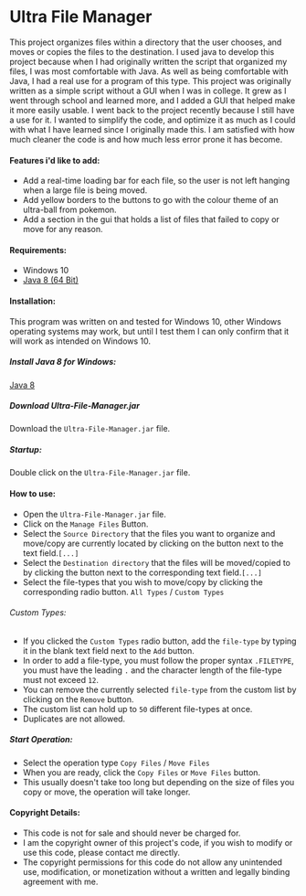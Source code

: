 # Ultra File Manager
This project organizes files within a directory that the user chooses, and moves or copies the files to the destination.
I used java to develop this project because when I had originally written the script that organized my files, I was most comfortable with Java.
As well as being comfortable with Java, I had a real use for a program of this type.
This project was originally written as a simple script without a GUI when I was in college.
It grew as I went through school and learned more, and I added a GUI that helped make it more easily usable.
I went back to the project recently because I still have a use for it.
I wanted to simplify the code, and optimize it as much as I could with what I have learned since I originally made this.
I am satisfied with how much cleaner the code is and how much less error prone it has become.

#### Features i'd like to add:

 - Add a real-time loading bar for each file, so the user is not left hanging when a large file is being moved.
 - Add yellow borders to the buttons to go with the colour theme of an ultra-ball from pokemon.
 - Add a section in the gui that holds a list of files that failed to copy or move for any reason.

#### Requirements:

- Windows 10
- [Java 8 (64 Bit)](https://java.com/en/download/)

#### Installation:

This program was written on and tested for Windows 10, other Windows operating systems may work, but until I test them I can only confirm 
that it will work as intended on Windows 10.

##### Install Java 8 for Windows:

[Java 8](https://java.com/en/download/)
	
##### Download Ultra-File-Manager.jar

Download the `Ultra-File-Manager.jar` file.

##### Startup:

Double click on the `Ultra-File-Manager.jar` file.

#### How to use:

- Open the `Ultra-File-Manager.jar` file.
- Click on the `Manage Files` Button.
- Select the `Source Directory` that the files you want to organize and move/copy are currently located by clicking on the button next to the text field.`[...]`
- Select the `Destination directory` that the files will be moved/copied to by clicking the button next to the corresponding text field.`[...]`
- Select the file-types that you wish to move/copy by clicking the corresponding radio button. `All Types` / `Custom Types`
		
###### Custom Types:

- If you clicked the `Custom Types` radio button,  add the `file-type` by typing it in the blank text field next to the `Add` button.
- In order to add a file-type, you must follow the proper syntax `.FILETYPE`, you must have the leading `.` and the character length of the file-type must not exceed `12`. 
- You can remove the currently selected `file-type` from the custom list by clicking on the `Remove` button.
- The custom list can hold up to `50` different file-types at once.
- Duplicates are not allowed.

##### Start Operation:

- Select the operation type `Copy Files` / `Move Files`
- When you are ready, click the `Copy Files` or `Move Files` button.
- This usually doesn't take too long but depending on the size of files you copy or move, the operation will take longer.

#### Copyright Details:

- This code is not for sale and should never be charged for.
- I am the copyright owner of this project's code, if you wish to modify or use this code, please contact me directly.
- The copyright permissions for this code do not allow any unintended use, modification, or monetization without a written and legally binding agreement with me.